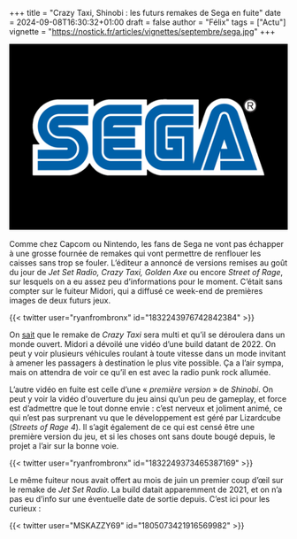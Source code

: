 +++
title = "Crazy Taxi, Shinobi : les futurs remakes de Sega en fuite"
date = 2024-09-08T16:30:32+01:00
draft = false
author = "Félix"
tags = ["Actu"]
vignette = "https://nostick.fr/articles/vignettes/septembre/sega.jpg"
+++ 

![Logo Sega](sega.png "")

Comme chez Capcom ou Nintendo, les fans de Sega ne vont pas échapper à une grosse fournée de remakes qui vont permettre de renflouer les caisses sans trop se fouler. L’éditeur a annoncé de versions remises au goût du jour de *Jet Set Radio, Crazy Taxi, Golden Axe* ou encore *Street of Rage*, sur lesquels on a eu assez peu d’informations pour le moment. C’était sans compter sur le fuiteur Midori, qui a diffusé ce week-end de premières images de deux futurs jeux.

{{< twitter user="ryanfrombronx" id="1832243976742842384" >}}

On [sait](https://nostick.fr/articles/2024/juillet/0207-crazy-taxi-multijoueur-sega/) que le remake de *Crazy Taxi* sera multi et qu’il se déroulera dans un monde ouvert. Midori a dévoilé une vidéo d’une build datant de 2022. On peut y voir  plusieurs véhicules roulant à toute vitesse dans un mode invitant à amener les passagers à destination le plus vite possible. Ça a l’air sympa, mais on attendra de voir ce qu’il en est avec la radio punk rock allumée.

L’autre vidéo en fuite est celle d’une « *première version* » de *Shinobi*. On peut y voir la vidéo d'ouverture du jeu ainsi qu’un peu de gameplay, et force est d’admettre que le tout donne envie : c’est nerveux et joliment animé, ce qui n’est pas surprenant vu que le développement est géré par Lizardcube (*Streets of Rage 4*). Il s’agit également de ce qui est censé être une première version du jeu, et si les choses ont sans doute bougé depuis, le projet a l’air sur la bonne voie. 

{{< twitter user="ryanfrombronx" id="1832249373465387169" >}}

Le même fuiteur nous avait offert au mois de juin un premier coup d’œil sur le remake de *Jet Set Radio*. La build datait apparemment de 2021, et on n’a pas eu d’info sur une éventuelle date de sortie depuis. C’est ici pour les curieux :

{{< twitter user="MSKAZZY69" id="1805073421916569982" >}}